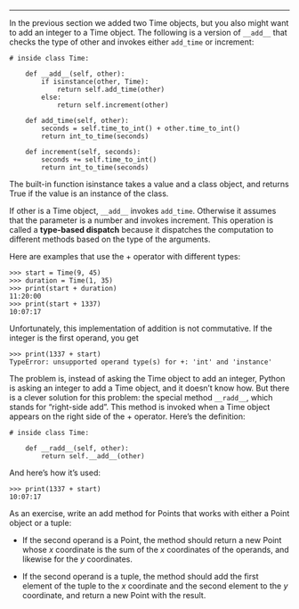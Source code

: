 -------------------

In the previous section we added two Time objects, but you also might want to add an integer to a Time object. The following is a version of `__add__` that checks the type of <span>other</span> and invokes either `add_time` or <span>increment</span>:

    # inside class Time:

        def __add__(self, other):
            if isinstance(other, Time):
                return self.add_time(other)
            else:
                return self.increment(other)

        def add_time(self, other):
            seconds = self.time_to_int() + other.time_to_int()
            return int_to_time(seconds)

        def increment(self, seconds):
            seconds += self.time_to_int()
            return int_to_time(seconds)

The built-in function <span>isinstance</span> takes a value and a class object, and returns <span>True</span> if the value is an instance of the class.

If <span>other</span> is a Time object, `__add__` invokes `add_time`. Otherwise it assumes that the parameter is a number and invokes <span>increment</span>. This operation is called a <span>**type-based dispatch**</span> because it dispatches the computation to different methods based on the type of the arguments.

Here are examples that use the <span>+</span> operator with different types:

    >>> start = Time(9, 45)
    >>> duration = Time(1, 35)
    >>> print(start + duration)
    11:20:00
    >>> print(start + 1337)
    10:07:17

Unfortunately, this implementation of addition is not commutative. If the integer is the first operand, you get

    >>> print(1337 + start)
    TypeError: unsupported operand type(s) for +: 'int' and 'instance'

The problem is, instead of asking the Time object to add an integer, Python is asking an integer to add a Time object, and it doesn’t know how. But there is a clever solution for this problem: the special method `__radd__`, which stands for “right-side add”. This method is invoked when a Time object appears on the right side of the <span>+</span> operator. Here’s the definition:

    # inside class Time:

        def __radd__(self, other):
            return self.__add__(other)

And here’s how it’s used:

    >>> print(1337 + start)
    10:07:17

As an exercise, write an <span>add</span> method for Points that works with either a Point object or a tuple:

-   If the second operand is a Point, the method should return a new Point whose $x$ coordinate is the sum of the $x$ coordinates of the operands, and likewise for the $y$ coordinates.

-   If the second operand is a tuple, the method should add the first element of the tuple to the $x$ coordinate and the second element to the $y$ coordinate, and return a new Point with the result.

